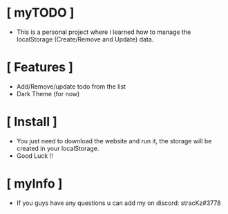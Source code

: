 # [ myTODO ] #

- This is a personal project where i learned how to manage the localStorage (Create/Remove and Update) data.

# [ Features ] #

- Add/Remove/update todo from the list
- Dark Theme (for now)

# [ Install ] #

- You just need to download the website and run it, the storage will be created in your localStorage.
- Good Luck !!

# [ myInfo ] #

- If you guys have any questions u can add my on discord: stracKz#3778
